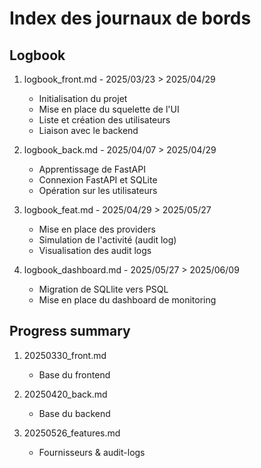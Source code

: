 # Index des journaux de bords

## Logbook
1. logbook_front.md - 2025/03/23 > 2025/04/29
    * Initialisation du projet
    * Mise en place du squelette de l'UI
    * Liste et création des utilisateurs
    * Liaison avec le backend

2. logbook_back.md - 2025/04/07 > 2025/04/29
    * Apprentissage de FastAPI
    * Connexion FastAPI et SQLite
    * Opération sur les utilisateurs

3. logbook_feat.md - 2025/04/29 > 2025/05/27
    * Mise en place des providers
    * Simulation de l'activité (audit log)
    * Visualisation des audit logs

4. logbook_dashboard.md - 2025/05/27 > 2025/06/09
    * Migration de SQLlite vers PSQL
    * Mise en place du dashboard de monitoring

## Progress summary
1. 20250330_front.md
    * Base du frontend

2. 20250420_back.md
    * Base du backend

3. 20250526_features.md
    * Fournisseurs & audit-logs